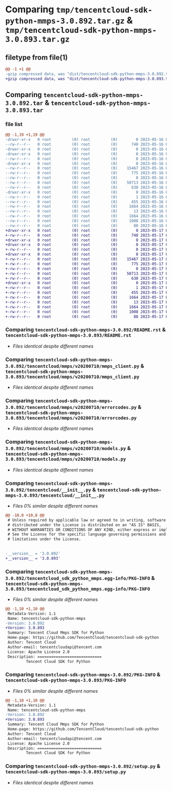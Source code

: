 # Comparing `tmp/tencentcloud-sdk-python-mmps-3.0.892.tar.gz` & `tmp/tencentcloud-sdk-python-mmps-3.0.893.tar.gz`

## filetype from file(1)

```diff
@@ -1 +1 @@
-gzip compressed data, was "dist/tencentcloud-sdk-python-mmps-3.0.892.tar", last modified: Tue May 16 00:40:54 2023, max compression
+gzip compressed data, was "dist/tencentcloud-sdk-python-mmps-3.0.893.tar", last modified: Wed May 17 03:35:39 2023, max compression
```

## Comparing `tencentcloud-sdk-python-mmps-3.0.892.tar` & `tencentcloud-sdk-python-mmps-3.0.893.tar`

### file list

```diff
@@ -1,19 +1,19 @@
-drwxr-xr-x   0 root         (0) root         (0)        0 2023-05-16 00:40:54.000000 tencentcloud-sdk-python-mmps-3.0.892/
--rw-r--r--   0 root         (0) root         (0)      740 2023-05-16 00:40:54.000000 tencentcloud-sdk-python-mmps-3.0.892/README.rst
-drwxr-xr-x   0 root         (0) root         (0)        0 2023-05-16 00:40:54.000000 tencentcloud-sdk-python-mmps-3.0.892/tencentcloud/
-drwxr-xr-x   0 root         (0) root         (0)        0 2023-05-16 00:40:54.000000 tencentcloud-sdk-python-mmps-3.0.892/tencentcloud/mmps/
--rw-r--r--   0 root         (0) root         (0)        0 2023-05-16 00:40:54.000000 tencentcloud-sdk-python-mmps-3.0.892/tencentcloud/mmps/__init__.py
-drwxr-xr-x   0 root         (0) root         (0)        0 2023-05-16 00:40:54.000000 tencentcloud-sdk-python-mmps-3.0.892/tencentcloud/mmps/v20200710/
--rw-r--r--   0 root         (0) root         (0)    15467 2023-05-16 00:40:54.000000 tencentcloud-sdk-python-mmps-3.0.892/tencentcloud/mmps/v20200710/mmps_client.py
--rw-r--r--   0 root         (0) root         (0)      775 2023-05-16 00:40:54.000000 tencentcloud-sdk-python-mmps-3.0.892/tencentcloud/mmps/v20200710/errorcodes.py
--rw-r--r--   0 root         (0) root         (0)        0 2023-05-16 00:40:54.000000 tencentcloud-sdk-python-mmps-3.0.892/tencentcloud/mmps/v20200710/__init__.py
--rw-r--r--   0 root         (0) root         (0)    50713 2023-05-16 00:40:54.000000 tencentcloud-sdk-python-mmps-3.0.892/tencentcloud/mmps/v20200710/models.py
--rw-r--r--   0 root         (0) root         (0)      630 2023-05-16 00:40:54.000000 tencentcloud-sdk-python-mmps-3.0.892/tencentcloud/__init__.py
-drwxr-xr-x   0 root         (0) root         (0)        0 2023-05-16 00:40:54.000000 tencentcloud-sdk-python-mmps-3.0.892/tencentcloud_sdk_python_mmps.egg-info/
--rw-r--r--   0 root         (0) root         (0)        1 2023-05-16 00:40:54.000000 tencentcloud-sdk-python-mmps-3.0.892/tencentcloud_sdk_python_mmps.egg-info/dependency_links.txt
--rw-r--r--   0 root         (0) root         (0)      455 2023-05-16 00:40:54.000000 tencentcloud-sdk-python-mmps-3.0.892/tencentcloud_sdk_python_mmps.egg-info/SOURCES.txt
--rw-r--r--   0 root         (0) root         (0)     1664 2023-05-16 00:40:54.000000 tencentcloud-sdk-python-mmps-3.0.892/tencentcloud_sdk_python_mmps.egg-info/PKG-INFO
--rw-r--r--   0 root         (0) root         (0)       13 2023-05-16 00:40:54.000000 tencentcloud-sdk-python-mmps-3.0.892/tencentcloud_sdk_python_mmps.egg-info/top_level.txt
--rw-r--r--   0 root         (0) root         (0)     1664 2023-05-16 00:40:54.000000 tencentcloud-sdk-python-mmps-3.0.892/PKG-INFO
--rw-r--r--   0 root         (0) root         (0)     1008 2023-05-16 00:40:54.000000 tencentcloud-sdk-python-mmps-3.0.892/setup.py
--rw-r--r--   0 root         (0) root         (0)       88 2023-05-16 00:40:54.000000 tencentcloud-sdk-python-mmps-3.0.892/setup.cfg
+drwxr-xr-x   0 root         (0) root         (0)        0 2023-05-17 03:35:39.000000 tencentcloud-sdk-python-mmps-3.0.893/
+-rw-r--r--   0 root         (0) root         (0)      740 2023-05-17 03:35:39.000000 tencentcloud-sdk-python-mmps-3.0.893/README.rst
+drwxr-xr-x   0 root         (0) root         (0)        0 2023-05-17 03:35:39.000000 tencentcloud-sdk-python-mmps-3.0.893/tencentcloud/
+drwxr-xr-x   0 root         (0) root         (0)        0 2023-05-17 03:35:39.000000 tencentcloud-sdk-python-mmps-3.0.893/tencentcloud/mmps/
+-rw-r--r--   0 root         (0) root         (0)        0 2023-05-17 03:35:39.000000 tencentcloud-sdk-python-mmps-3.0.893/tencentcloud/mmps/__init__.py
+drwxr-xr-x   0 root         (0) root         (0)        0 2023-05-17 03:35:39.000000 tencentcloud-sdk-python-mmps-3.0.893/tencentcloud/mmps/v20200710/
+-rw-r--r--   0 root         (0) root         (0)    15467 2023-05-17 03:35:39.000000 tencentcloud-sdk-python-mmps-3.0.893/tencentcloud/mmps/v20200710/mmps_client.py
+-rw-r--r--   0 root         (0) root         (0)      775 2023-05-17 03:35:39.000000 tencentcloud-sdk-python-mmps-3.0.893/tencentcloud/mmps/v20200710/errorcodes.py
+-rw-r--r--   0 root         (0) root         (0)        0 2023-05-17 03:35:39.000000 tencentcloud-sdk-python-mmps-3.0.893/tencentcloud/mmps/v20200710/__init__.py
+-rw-r--r--   0 root         (0) root         (0)    50713 2023-05-17 03:35:39.000000 tencentcloud-sdk-python-mmps-3.0.893/tencentcloud/mmps/v20200710/models.py
+-rw-r--r--   0 root         (0) root         (0)      630 2023-05-17 03:35:39.000000 tencentcloud-sdk-python-mmps-3.0.893/tencentcloud/__init__.py
+drwxr-xr-x   0 root         (0) root         (0)        0 2023-05-17 03:35:39.000000 tencentcloud-sdk-python-mmps-3.0.893/tencentcloud_sdk_python_mmps.egg-info/
+-rw-r--r--   0 root         (0) root         (0)        1 2023-05-17 03:35:39.000000 tencentcloud-sdk-python-mmps-3.0.893/tencentcloud_sdk_python_mmps.egg-info/dependency_links.txt
+-rw-r--r--   0 root         (0) root         (0)      455 2023-05-17 03:35:39.000000 tencentcloud-sdk-python-mmps-3.0.893/tencentcloud_sdk_python_mmps.egg-info/SOURCES.txt
+-rw-r--r--   0 root         (0) root         (0)     1664 2023-05-17 03:35:39.000000 tencentcloud-sdk-python-mmps-3.0.893/tencentcloud_sdk_python_mmps.egg-info/PKG-INFO
+-rw-r--r--   0 root         (0) root         (0)       13 2023-05-17 03:35:39.000000 tencentcloud-sdk-python-mmps-3.0.893/tencentcloud_sdk_python_mmps.egg-info/top_level.txt
+-rw-r--r--   0 root         (0) root         (0)     1664 2023-05-17 03:35:39.000000 tencentcloud-sdk-python-mmps-3.0.893/PKG-INFO
+-rw-r--r--   0 root         (0) root         (0)     1008 2023-05-17 03:35:39.000000 tencentcloud-sdk-python-mmps-3.0.893/setup.py
+-rw-r--r--   0 root         (0) root         (0)       88 2023-05-17 03:35:39.000000 tencentcloud-sdk-python-mmps-3.0.893/setup.cfg
```

### Comparing `tencentcloud-sdk-python-mmps-3.0.892/README.rst` & `tencentcloud-sdk-python-mmps-3.0.893/README.rst`

 * *Files identical despite different names*

### Comparing `tencentcloud-sdk-python-mmps-3.0.892/tencentcloud/mmps/v20200710/mmps_client.py` & `tencentcloud-sdk-python-mmps-3.0.893/tencentcloud/mmps/v20200710/mmps_client.py`

 * *Files identical despite different names*

### Comparing `tencentcloud-sdk-python-mmps-3.0.892/tencentcloud/mmps/v20200710/errorcodes.py` & `tencentcloud-sdk-python-mmps-3.0.893/tencentcloud/mmps/v20200710/errorcodes.py`

 * *Files identical despite different names*

### Comparing `tencentcloud-sdk-python-mmps-3.0.892/tencentcloud/mmps/v20200710/models.py` & `tencentcloud-sdk-python-mmps-3.0.893/tencentcloud/mmps/v20200710/models.py`

 * *Files identical despite different names*

### Comparing `tencentcloud-sdk-python-mmps-3.0.892/tencentcloud/__init__.py` & `tencentcloud-sdk-python-mmps-3.0.893/tencentcloud/__init__.py`

 * *Files 0% similar despite different names*

```diff
@@ -10,8 +10,8 @@
 # Unless required by applicable law or agreed to in writing, software
 # distributed under the License is distributed on an "AS IS" BASIS,
 # WITHOUT WARRANTIES OR CONDITIONS OF ANY KIND, either express or implied.
 # See the License for the specific language governing permissions and
 # limitations under the License.
 
 
-__version__ = '3.0.892'
+__version__ = '3.0.893'
```

### Comparing `tencentcloud-sdk-python-mmps-3.0.892/tencentcloud_sdk_python_mmps.egg-info/PKG-INFO` & `tencentcloud-sdk-python-mmps-3.0.893/tencentcloud_sdk_python_mmps.egg-info/PKG-INFO`

 * *Files 0% similar despite different names*

```diff
@@ -1,10 +1,10 @@
 Metadata-Version: 1.1
 Name: tencentcloud-sdk-python-mmps
-Version: 3.0.892
+Version: 3.0.893
 Summary: Tencent Cloud Mmps SDK for Python
 Home-page: https://github.com/TencentCloud/tencentcloud-sdk-python
 Author: Tencent Cloud
 Author-email: tencentcloudapi@tencent.com
 License: Apache License 2.0
 Description: ============================
         Tencent Cloud SDK for Python
```

### Comparing `tencentcloud-sdk-python-mmps-3.0.892/PKG-INFO` & `tencentcloud-sdk-python-mmps-3.0.893/PKG-INFO`

 * *Files 0% similar despite different names*

```diff
@@ -1,10 +1,10 @@
 Metadata-Version: 1.1
 Name: tencentcloud-sdk-python-mmps
-Version: 3.0.892
+Version: 3.0.893
 Summary: Tencent Cloud Mmps SDK for Python
 Home-page: https://github.com/TencentCloud/tencentcloud-sdk-python
 Author: Tencent Cloud
 Author-email: tencentcloudapi@tencent.com
 License: Apache License 2.0
 Description: ============================
         Tencent Cloud SDK for Python
```

### Comparing `tencentcloud-sdk-python-mmps-3.0.892/setup.py` & `tencentcloud-sdk-python-mmps-3.0.893/setup.py`

 * *Files identical despite different names*

